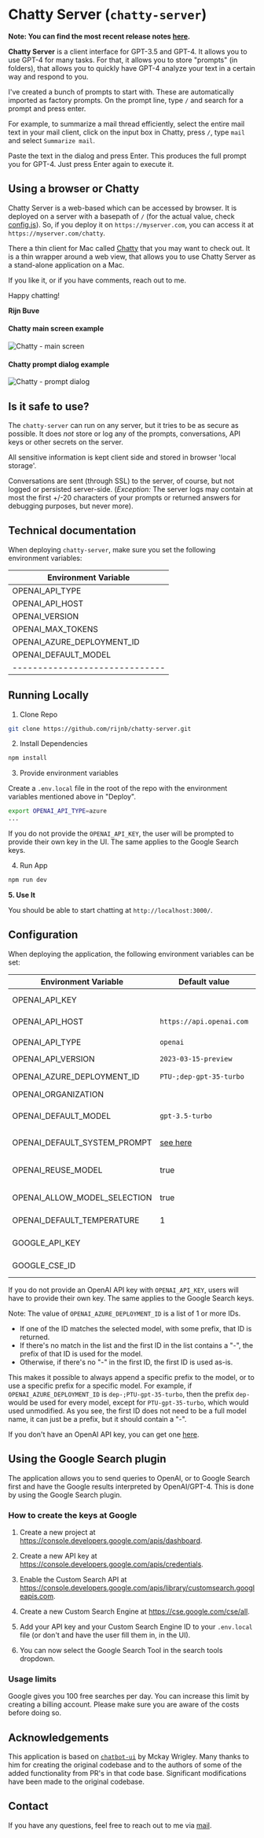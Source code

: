 # Chatty Server (`chatty-server`)

**Note: You can find the most recent release notes [here](./public/RELEASE_NOTES.md).**

**Chatty Server** is a client interface for GPT-3.5 and GPT-4. It allows you to use
GPT-4 for many tasks. For that, it allows you to store "prompts" (in folders),
that allows you to quickly have GPT-4 analyze your text
in a certain way and respond to you.

I've created a bunch of prompts to start with. These are automatically imported
as factory prompts. On the prompt line, type `/` and search for a prompt and press enter.

For example, to summarize a mail thread efficiently, select the entire mail text
in your mail client, click on the input box in Chatty, press `/`, type `mail` and
select `Summarize mail`.

Paste the text in the dialog and press Enter. This produces the full prompt you for
GPT-4. Just press Enter again to execute it.

## Using a browser or Chatty

Chatty Server is a web-based which can be accessed by browser. It is deployed on
a server with a basepath of `/` (for the actual value, check [config.js](./config.js)).
So, if you deploy it on `https://myserver.com`, you can access it at `https://myserver.com/chatty`.

There a thin client for Mac called [Chatty](https://github.com/rijnb/ChattyUI) that you may want
to check out. It is a thin wrapper around a web view, that allows you to use Chatty Server as a
stand-alone application on a Mac.

If you like it, or if you have comments, reach out to me.

Happy chatting!

**Rijn Buve**

#### Chatty main screen example

![Chatty - main screen](./public/screenshots/screenshot_1.jpg)

#### Chatty prompt dialog example

![Chatty - prompt dialog](./public/screenshots/screenshot_2.jpg)

## Is it safe to use?

The `chatty-server` can run on any server, but it tries to be as secure as possible.
It does _not_ store or log any of the prompts, conversations, API keys or other secrets
on the server.

All sensitive information is kept client side and stored in browser 'local storage'.

Conversations are sent (through SSL) to the server, of course, but not logged or persisted
server-side. (_Exception:_ The server logs may contain at most the first +/-20 characters of
your prompts or returned answers for debugging purposes, but never more).

## Technical documentation

When deploying `chatty-server`, make sure you set the following environment variables:

| Environment Variable           |
| ------------------------------ |
| OPENAI_API_TYPE                |
| OPENAI_API_HOST                |
| OPENAI_VERSION                 |
| OPENAI_MAX_TOKENS              |
| OPENAI_AZURE_DEPLOYMENT_ID     |
| OPENAI_DEFAULT_MODEL           |
| ------------------------------ |

## Running Locally

1. Clone Repo

```bash
git clone https://github.com/rijnb/chatty-server.git
```

2. Install Dependencies

```bash
npm install
```

3. Provide environment variables

Create a `.env.local` file in the root of the repo with the environment variables mentioned above in "Deploy".

```bash
export OPENAI_API_TYPE=azure
...
```

If you do not provide the `OPENAI_API_KEY`, the user will be prompted to provide their own key in the UI. The same
applies to the Google Search keys.

4. Run App

```bash
npm run dev
```

**5. Use It**

You should be able to start chatting at `http://localhost:3000/`.

## Configuration

When deploying the application, the following environment variables can be set:

| Environment Variable         | Default value                  | Description                                                                                                                               |
| ---------------------------- | ------------------------------ | ----------------------------------------------------------------------------------------------------------------------------------------- |
| OPENAI_API_KEY               |                                | The default API key used for authentication with OpenAI                                                                                   |
| OPENAI_API_HOST              | `https://api.openai.com`       | The base url, for Azure use `https://<endpoint>.openai.azure.com`                                                                         |
| OPENAI_API_TYPE              | `openai`                       | The API type, options are `openai` or `azure`                                                                                             |
| OPENAI_API_VERSION           | `2023-03-15-preview`           | Only applicable for Azure OpenAI                                                                                                          |
| OPENAI_AZURE_DEPLOYMENT_ID   | `PTU-;dep-gpt-35-turbo`        | Needed when Azure OpenAI, Ref [Azure OpenAI API](https://learn.microsoft.com/zh-cn/azure/cognitive-services/openai/reference#completions) |
| OPENAI_ORGANIZATION          |                                | Your OpenAI organization ID                                                                                                               |
| OPENAI_DEFAULT_MODEL         | `gpt-3.5-turbo`                | The default model to use on new conversations, for Azure use `gpt-35-turbo`                                                               |
| OPENAI_DEFAULT_SYSTEM_PROMPT | [see here](utils/app/const.ts) | The default system prompt to use on new conversations                                                                                     |
| OPENAI_REUSE_MODEL           | true                           | Reuse a manually selected model for the next conversation, or fall back to the default model every time                                   |
| OPENAI_ALLOW_MODEL_SELECTION | true                           | Allow the user to selected a different model than the default model                                                                       |
| OPENAI_DEFAULT_TEMPERATURE   | 1                              | The default temperature to use on new conversations                                                                                       |
| GOOGLE_API_KEY               |                                | See [Custom Search JSON API documentation][GCSE]                                                                                          |
| GOOGLE_CSE_ID                |                                | See [Custom Search JSON API documentation][GCSE]                                                                                          |

If you do not provide an OpenAI API key with `OPENAI_API_KEY`, users will have to provide their own key.
The same applies to the Google Search keys.

Note: The value of `OPENAI_AZURE_DEPLOYMENT_ID` is a list of 1 or more IDs.

- If one of the ID matches the selected model, with some prefix, that ID is returned.
- If there's no match in the list and the first ID in the list contains a "-", the prefix of that ID is
  used for the model.
- Otherwise, if there's no "-" in the first ID, the first ID is used as-is.

This makes it possible to always append a specific prefix to the model, or to use a specific prefix for a specific
model. For example, if `OPENAI_AZURE_DEPLOYMENT_ID` is `dep-;PTU-gpt-35-turbo`, then the prefix `dep-` would be
used for every model, except for `PTU-gpt-35-turbo`, which would used unmodified. As you see, the first ID
does not need to be a full model name, it can just be a prefix, but it should contain a "-".

If you don't have an OpenAI API key, you can get one [here](https://platform.openai.com/account/api-keys).

## Using the Google Search plugin

The application allows you to send queries to OpenAI, or to Google Search first and have the Google results
interpreted by OpenAI/GPT-4. This is done by using the Google Search plugin.

### How to create the keys at Google

1. Create a new project at https://console.developers.google.com/apis/dashboard.

2. Create a new API key at https://console.developers.google.com/apis/credentials.

3. Enable the Custom Search API at https://console.developers.google.com/apis/library/customsearch.googleapis.com.

4. Create a new Custom Search Engine at https://cse.google.com/cse/all.

5. Add your API key and your Custom Search Engine ID to your `.env.local` file (or don't and have the user fill them in,
   in the UI).

6. You can now select the Google Search Tool in the search tools dropdown.

### Usage limits

Google gives you 100 free searches per day. You can increase this limit by creating a billing account.
Please make sure you are aware of the costs before doing so.

## Acknowledgements

This application is based on [`chatbot-ui`](https://github.com/mckaywrigley/chatbot-ui) by Mckay Wrigley.
Many thanks to him for creating the original codebase and to the authors of some of the added functionality
from PR's in that code base. Significant modifications have been made to the original codebase.

## Contact

If you have any questions, feel free to reach out to me via [mail](mailto:rijn@buve.nl).

[GCSE]: https://developers.google.com/custom-search/v1/overview
